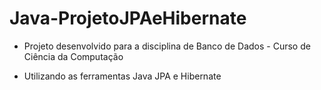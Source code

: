 # Java-ProjetoJPAeHibernate

- Projeto desenvolvido para a disciplina de Banco de Dados - Curso de Ciência da Computação

- Utilizando as ferramentas Java JPA e Hibernate
